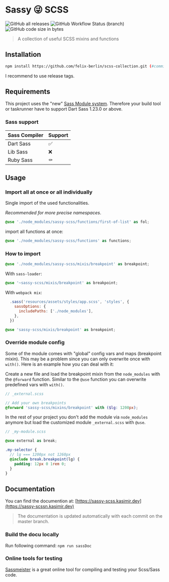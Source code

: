 # Sassy 😜 SCSS

![GitHub all releases](https://img.shields.io/github/downloads/felix-berlin/scss-collection/total?style=flat-square)
![GitHub Workflow Status (branch)](https://img.shields.io/github/workflow/status/felix-berlin/scss-collection/CI/master?label=build%20docs%20website&style=flat-square)
![GitHub code size in bytes](https://img.shields.io/github/languages/code-size/felix-berlin/scss-collection?style=flat-square)

> A collection of useful SCSS mixins and functions

## Installation

```bash
npm install https://github.com/felix-berlin/scss-collection.git (#commit, #branch or #(release)tag)
```

I recommend to use release tags.

## Requirements

This project uses the "new" [Sass Module system](https://sass-lang.com/blog/the-module-system-is-launched). Therefore your build tool or taskrunner have to support Dart Sass 1.23.0 or above.

### Sass support

| Sass Compiler | Support |
| ------------- | ------- |
| Dart Sass     | ✅      |
| Lib Sass      | ❌      |
| Ruby Sass     | ⚰️      |

## Usage

### Import all at once or all individually

Single import of the used functionalities.

_Recommended for more precise namespaces_.

```scss
@use './node_modules/sassy-scss/functions/first-of-list' as fol;
```

import all functions at once:

```scss
@use './node_modules/sassy-scss/functions' as functions;
```

### How to import

```scss
@use './node_modules/sassy-scss/mixis/breakpoint' as breakpoint;
```

With `sass-loader`:

```scss
@use '~sassy-scss/mixis/breakpoint' as breakpoint;
```

With `webpack mix`:

```js
  .sass('resources/assets/styles/app.scss', 'styles', {
    sassOptions: {
      includePaths: ['./node_modules'],
    },
  })
```

```scss
@use 'sassy-scss/mixis/breakpoint' as breakpoint;
```

### Override module config

Some of the module comes with "global" config vars and maps (breakpoint mixin). This may be a problem since you can only overwrite once with `with()`.
Here is an example how you can deal with it:

Create a new file and load the breakpoint mixin from the `node_modules` with the `@forward` function. Similar to the `@use` function you can overwrite predefined vars with `with()`.

```scss
// _external.scss

// Add your own breakpoints
@forward 'sassy-scss/mixins/breakpoint' with ($lg: 1200px);
```

In the rest of your project you don't add the module via `node_modules` anymore but load the customized module `_external.scss` with `@use`.

```scss
// _my-module.scss

@use external as break;

.my-selector {
  // lg === 1200px not 1260px
  @include break.breakpoint(lg) {
    padding: 12px 0 1rem 0;
  }
}
```

## Documentation

You can find the documention at: [https://sassy-scss.kasimir.dev](https://sassy-scssn.kasimir.dev)

> The documentation is updated automatically with each commit on the master branch.

### Build the docu locally

Run following command:
`npm run sassDoc`

### Online tools for testing

[Sassmeister](https://www.sassmeister.com) is a great online tool for compiling and testing your Scss/Sass code.
